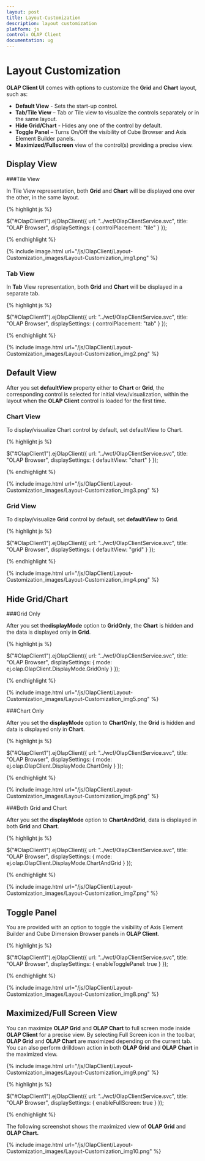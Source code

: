 ```yaml
---
layout: post
title: Layout-Customization
description: layout customization
platform: js
control: OLAP Client
documentation: ug
---
```


# Layout Customization

**OLAP Client UI** comes with options to customize the **Grid** and **Chart** layout, such as:

   * **Default View** - Sets the start-up control. 
   * **Tab/Tile View** – Tab or Tile view to visualize the controls separately or in the same layout. 
   * **Hide Grid/Chart** - Hides any one of the control by default. 
   * **Toggle Panel** – Turns On/Off the visibility of Cube Browser and Axis Element Builder panels.  
   * **Maximized/Fullscreen** view of the control(s) providing a precise view.

## Display View

###Tile View

In Tile View representation, both **Grid** and **Chart** will be displayed one over the other, in the same layout. 

{% highlight js %}

$("#OlapClient1").ejOlapClient({
    url: "../wcf/OlapClientService.svc",
    title: "OLAP Browser",
    displaySettings: {
        controlPlacement: "tile"
    }
});

{% endhighlight %}

{% include image.html url="/js/OlapClient/Layout-Customization_images/Layout-Customization_img1.png" %}

### Tab View

In **Tab** View representation, both **Grid** and **Chart** will be displayed in a separate tab.

{% highlight js %}

$("#OlapClient1").ejOlapClient({
    url: "../wcf/OlapClientService.svc",
    title: "OLAP Browser",
    displaySettings: {
        controlPlacement: "tab"
    }
});


{% endhighlight %}

{% include image.html url="/js/OlapClient/Layout-Customization_images/Layout-Customization_img2.png" %}

## Default View

After you set **defaultView** property either to **Chart** or **Grid**, the corresponding control is selected for initial view/visualization, within the layout when the **OLAP Client** control is loaded for the first time. 

### Chart View

To display/visualize Chart control by default, set defaultView to Chart.

{% highlight js %}

$("#OlapClient1").ejOlapClient({
    url: "../wcf/OlapClientService.svc",
    title: "OLAP Browser",
    displaySettings: {
        defaultView: "chart"
    }
});


{% endhighlight %}

{% include image.html url="/js/OlapClient/Layout-Customization_images/Layout-Customization_img3.png" %}

### Grid View

To display/visualize **Grid** control by default, set **defaultView** to **Grid**.

{% highlight js %}

$("#OlapClient1").ejOlapClient({
    url: "../wcf/OlapClientService.svc",
    title: "OLAP Browser",
    displaySettings: {
        defaultView: "grid"
    }
});


{% endhighlight %}

{% include image.html url="/js/OlapClient/Layout-Customization_images/Layout-Customization_img4.png" %}

## Hide Grid/Chart

###Grid Only

After you set the**displayMode** option to **GridOnly**, the **Chart** is hidden and the data is displayed only in **Grid**.

{% highlight js %}

$("#OlapClient1").ejOlapClient({
    url: "../wcf/OlapClientService.svc",
    title: "OLAP Browser",
    displaySettings: {
        mode: ej.olap.OlapClient.DisplayMode.GridOnly
    }
});


{% endhighlight %}

{% include image.html url="/js/OlapClient/Layout-Customization_images/Layout-Customization_img5.png" %}

###Chart Only

After you set the **displayMode** option to **ChartOnly**, the **Grid** is hidden and data is displayed only in **Chart**.

{% highlight js %}

$("#OlapClient1").ejOlapClient({
    url: "../wcf/OlapClientService.svc",
    title: "OLAP Browser",
    displaySettings: {
        mode: ej.olap.OlapClient.DisplayMode.ChartOnly
    }
});


{% endhighlight %}

{% include image.html url="/js/OlapClient/Layout-Customization_images/Layout-Customization_img6.png" %}

###Both Grid and Chart

After you set the **displayMode** option to **ChartAndGrid**, data is displayed in both **Grid** and **Chart**.

{% highlight js %}

$("#OlapClient1").ejOlapClient({
    url: "../wcf/OlapClientService.svc",
    title: "OLAP Browser",
    displaySettings: {
        mode: ej.olap.OlapClient.DisplayMode.ChartAndGrid
    }
});


{% endhighlight %}

{% include image.html url="/js/OlapClient/Layout-Customization_images/Layout-Customization_img7.png" %}

## Toggle Panel

You are provided with an option to toggle the visibility of Axis Element Builder and Cube Dimension Browser panels in **OLAP Client**.

{% highlight js %}

$("#OlapClient1").ejOlapClient({
    url: "../wcf/OlapClientService.svc",
    title: "OLAP Browser",
    displaySettings: {
        enableTogglePanel: true
    }
});


{% endhighlight %}

{% include image.html url="/js/OlapClient/Layout-Customization_images/Layout-Customization_img8.png" %}

## Maximized/Full Screen View

You can maximize **OLAP Grid** and **OLAP Chart** to full screen mode inside **OLAP Client** for a precise view. By selecting Full Screen icon in the toolbar, **OLAP Grid** and **OLAP Chart** are maximized depending on the current tab. You can also perform drilldown action in both **OLAP Grid** and **OLAP Chart** in the maximized view.

{% include image.html url="/js/OlapClient/Layout-Customization_images/Layout-Customization_img9.png" %}

{% highlight js %}

$("#OlapClient1").ejOlapClient({
    url: "../wcf/OlapClientService.svc",
    title: "OLAP Browser",
    displaySettings: {
        enableFullScreen: true
    }
});

{% endhighlight %}

The following screenshot shows the maximized view of **OLAP Grid** and **OLAP Chart.**

{% include image.html url="/js/OlapClient/Layout-Customization_images/Layout-Customization_img10.png" %}

